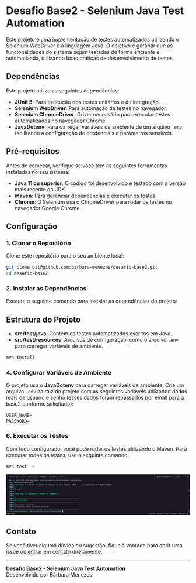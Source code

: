 # Desafio Base2 - Selenium Java Test Automation

Este projeto é uma implementação de testes automatizados utilizando o Selenium WebDriver e a linguagem Java. O objetivo é garantir que as funcionalidades do sistema sejam testadas de forma eficiente e automatizada, utilizando boas práticas de desenvolvimento de testes.

## Dependências

Este projeto utiliza as seguintes dependências:

- **JUnit 5**: Para execução dos testes unitários e de integração.
- **Selenium WebDriver**: Para automação de testes no navegador.
- **Selenium ChromeDriver**: Driver necessário para executar testes automatizados no navegador Chrome.
- **JavaDotenv**: Para carregar variáveis de ambiente de um arquivo `.env`, facilitando a configuração de credenciais e parâmetros sensíveis.

## Pré-requisitos

Antes de começar, verifique se você tem as seguintes ferramentas instaladas no seu sistema:

- **Java 11 ou superior**: O código foi desenvolvido e testado com a versão mais recente do JDK.
- **Maven**: Para gerenciar dependências e executar os testes.
- **Chrome**: O Selenium usa o ChromeDriver para rodar os testes no navegador Google Chrome.

## Configuração

### 1. Clonar o Repositório

Clone este repositório para o seu ambiente local:

```bash
git clone git@github.com:barbara-menezes/desafio-base2.git
cd desafio-base2
```

### 2. Instalar as Dependências

Execute o seguinte comando para instalar as dependências do projeto:

## Estrutura do Projeto

- **src/test/java**: Contém os testes automatizados escritos em Java.
- **src/test/resources**: Arquivos de configuração, como o arquivo `.env` para carregar variáveis de ambiente.
```bash
mvn install
```

### 4. Configurar Variáveis de Ambiente

O projeto usa o **JavaDotenv** para carregar variáveis de ambiente. Crie um arquivo `.env` na raiz do projeto com as seguintes variáveis utilizando dados reais de usuário e senha (esses dados foram repassados por email para a base2 conforme solicitado):

```
USER_NAME=
PASSWORD=
```

### 6. Executar os Testes

Com tudo configurado, você pode rodar os testes utilizando o Maven. Para executar todos os testes, use o seguinte comando:

```bash
mvn test -e
```

![build success](screenshot_build_success.png)

## Contato

Se você tiver alguma dúvida ou sugestão, fique à vontade para abrir uma issue ou entrar em contato diretamente.

---

**Desafio Base2 - Selenium Java Test Automation**  
Desenvolvido por Bárbara Menezes